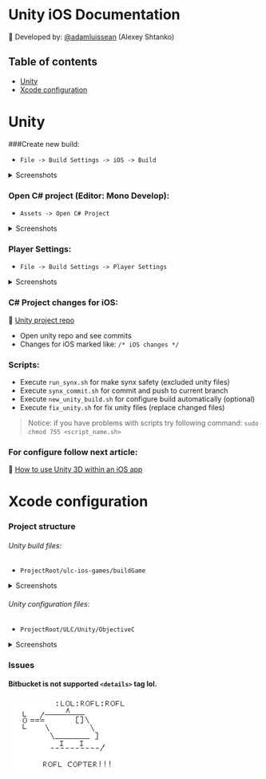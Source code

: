 Unity iOS Documentation
========================================

👷 Developed by: [@adamluissean](https://github.com/AdamLuisSean) (Alexey Shtanko)
## Table of contents
* [Unity](#unity)
* [Xcode configuration](#xconfig)

Unity
==========
###Create new build: 
- `File -> Build Settings -> iOS -> Build`
 
<details>
  <summary>Screenshots</summary>
  
* ![](images/unity_build_step_1.png)
 
* ![](images/unity_build_step_2.png)
 
* ![](images/unity_build_step_3.png)

</details>

### Open C# project (Editor: Mono Develop):
- `Assets -> Open C# Project` 

<details>
  <summary>Screenshots</summary>
  
* ![](images/unity_edit_step_1.png)

* ![](images/unity_edit_step_2.png)

</details>

### Player Settings:
- `File -> Build Settings -> Player Settings`

<details>
  <summary>Screenshots</summary>
  
  * ![](images/unity_build_step_1.png)
   
  * ![](images/unity_build_step_2.png)
  
  * ![](images/unity_settings_step_1.png)
  
  * ![](images/unity_settings_step_2.png)
</details>

### C# Project changes for iOS:
🚀 [Unity project repo](https://bitbucket.org/wezom/ulc-games-ios)

* Open unity repo and see commits
* Changes for iOS marked like: ``` /* iOS changes */  ```

### Scripts:
* Execute ``` run_synx.sh ``` for make synx safety (excluded unity files)
* Execute ``` synx_commit.sh ``` for commit and push to current branch
* Execute ``` new_unity_build.sh ``` for configure build automatically (optional)
* Execute ``` fix_unity.sh ``` for fix unity files (replace changed files)

> Notice: if you have problems with scripts try following command: ``` sudo chmod 755 <script_name.sh> ```

### For configure follow next article:
🚀 [How to use Unity 3D within an iOS app](https://github.com/blitzagency/ios-unity5) 

Xcode configuration
==========

### Project structure
###### Unity build files:
- `ProjectRoot/ulc-ios-games/buildGame`

<details>
  <summary>Screenshots</summary>
  
  * ![](images/xcode_files_step_1.png)
  
</details>

###### Unity configuration files:
- `ProjectRoot/ULC/Unity/ObjectiveC`

<details>
  <summary>Screenshots</summary>
  
  * ![](images/xcode_files_step_2.png)
  
</details>

### Issues

####  **Bitbucket is not supported ``` <details> ``` tag lol.**
![](images/lol_copter.gif)
